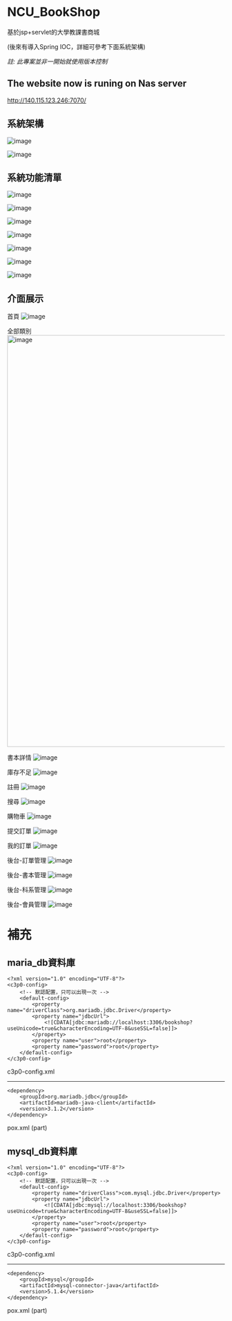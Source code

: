 # NCU_BookShop

基於jsp+servlet的大學教課書商城

(後來有導入Spring IOC，詳細可參考下面系統架構)

*註: 此專案並非一開始就使用版本控制*

## The website now is runing on Nas server
http://140.115.123.246:7070/

## 系統架構
![image](https://user-images.githubusercontent.com/92431095/214366949-44f74930-13b3-438d-8a6f-ceff695e8c37.png)

![image](https://user-images.githubusercontent.com/92431095/214366995-d97c500d-19e2-4b68-8fb5-fe35b72c636c.png)


## 系統功能清單
![image](https://user-images.githubusercontent.com/92431095/214368542-bcf2ebab-a960-491c-84cb-5c11bb41cce7.png)

![image](https://user-images.githubusercontent.com/92431095/214368604-d3712659-e03b-497d-8826-9349e757c107.png)

![image](https://user-images.githubusercontent.com/92431095/214368668-9788d859-5194-4527-a2b6-5af0d1c9fbcf.png)

![image](https://user-images.githubusercontent.com/92431095/214368768-fc480f90-b54c-49e1-af89-0ee419365c56.png)

![image](https://user-images.githubusercontent.com/92431095/214368799-263b2080-26a1-41c3-9592-b6834341873d.png)

![image](https://user-images.githubusercontent.com/92431095/214368886-2462b0f3-26f8-4e26-8b39-89167aaa761a.png)

![image](https://user-images.githubusercontent.com/92431095/214368923-8e0870f7-96b5-40a9-b056-ce965c6684d4.png)

## 介面展示
首頁
![image](https://user-images.githubusercontent.com/92431095/214369246-e97d7584-dc9f-4531-b9d2-a441896f19a6.png)

全部類別
<img width="953" alt="image" src="https://github.com/JunTingLin/BookShop-NCU-SA/assets/92431095/8868356b-2ebe-4666-8b0b-7e1693864394">

書本詳情
![image](https://user-images.githubusercontent.com/92431095/214370195-29d3fa88-7041-440f-9455-faf5f882a1e0.png)

庫存不足
![image](https://user-images.githubusercontent.com/92431095/214369447-9102b51f-abf1-44e1-b460-8003f42ed08d.png)

註冊
![image](https://user-images.githubusercontent.com/92431095/214369567-30b00c3e-6dda-4cf7-927e-141db731fa5b.png)

搜尋
![image](https://user-images.githubusercontent.com/92431095/214369670-26e2ac0f-25e4-4227-b630-a497330c5e50.png)

購物車
![image](https://user-images.githubusercontent.com/92431095/214369747-f603070b-19de-4ff9-bde0-d4ee34acd151.png)

提交訂單
![image](https://user-images.githubusercontent.com/92431095/214369822-f5fb154f-6385-45fb-964e-c86489408a9b.png)

我的訂單
![image](https://user-images.githubusercontent.com/92431095/214369864-ca61d235-84b8-4a44-891b-5249deead3d8.png)

後台-訂單管理
![image](https://user-images.githubusercontent.com/92431095/214369943-c4f78c0a-b755-4a0a-8444-34479e39962f.png)

後台-書本管理
![image](https://user-images.githubusercontent.com/92431095/214370001-290c0d67-d94b-4aba-8243-4cc93b85b692.png)

後台-科系管理
![image](https://user-images.githubusercontent.com/92431095/214370045-f623edeb-066c-4308-87d2-a324f2d6e69a.png)

後台-會員管理
![image](https://user-images.githubusercontent.com/92431095/214370106-b4beb4c8-b95a-4c4c-a6a0-abb57f7a160e.png)

# 補充

## maria_db資料庫

```
<?xml version="1.0" encoding="UTF-8"?>
<c3p0-config>
	<!-- 默認配置，只可以出現一次 -->
	<default-config>
		<property name="driverClass">org.mariadb.jdbc.Driver</property>
		<property name="jdbcUrl">
			<![CDATA[jdbc:mariadb://localhost:3306/bookshop?useUnicode=true&characterEncoding=UTF-8&useSSL=false]]>
		</property>
		<property name="user">root</property>
		<property name="password">root</property>
	</default-config>
</c3p0-config>
```
c3p0-config.xml
<hr>

```
<dependency>
    <groupId>org.mariadb.jdbc</groupId>
    <artifactId>mariadb-java-client</artifactId>
    <version>3.1.2</version>
</dependency>
```
pox.xml (part)


## mysql_db資料庫
```
<?xml version="1.0" encoding="UTF-8"?>
<c3p0-config>
	<!-- 默認配置，只可以出現一次 -->
	<default-config>
		<property name="driverClass">com.mysql.jdbc.Driver</property>
		<property name="jdbcUrl">
			<![CDATA[jdbc:mysql://localhost:3306/bookshop?useUnicode=true&characterEncoding=UTF-8&useSSL=false]]>
		</property>
		<property name="user">root</property>
		<property name="password">root</property>
	</default-config>
</c3p0-config>

```
c3p0-config.xml
<hr>

```
<dependency>
    <groupId>mysql</groupId>
    <artifactId>mysql-connector-java</artifactId>
    <version>5.1.4</version>
</dependency>
```
pox.xml (part)




